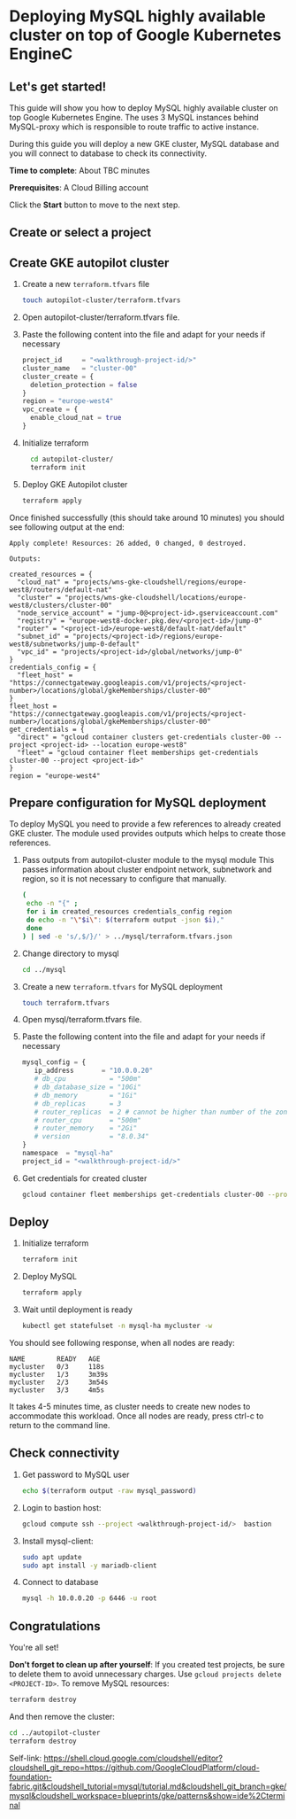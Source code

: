 # Deploying MySQL highly available cluster on top of Google Kubernetes EngineC
<walkthrough-tutorial-duration duration="40"></walkthrough-tutorial-duration>

## Let's get started!
This guide will show you how to deploy MySQL highly available cluster on top Google Kubernetes Engine. The uses
3 MySQL instances behind MySQL-proxy which is responsible to route traffic to active instance.

During this guide you will deploy a new GKE cluster, MySQL database and you will connect to database to check its connectivity.

**Time to complete**: About TBC minutes

**Prerequisites**: A Cloud Billing account

Click the **Start** button to move to the next step.


## Create or select a project

<walkthrough-project-setup billing="true"></walkthrough-project-setup>


## Create GKE autopilot cluster
1. Create a new `terraform.tfvars` file
    ```sh
    touch autopilot-cluster/terraform.tfvars
    ```

2. Open <walkthrough-editor-open-file filePath="autopilot-cluster/terraform.tfvars">autopilot-cluster/terraform.tfvars</walkthrough-editor-open-file> file.

3. Paste the following content into the file and adapt for your needs if necessary

   ```tfvars
   project_id     = "<walkthrough-project-id/>"
   cluster_name   = "cluster-00"
   cluster_create = {
     deletion_protection = false
   }
   region = "europe-west4"
   vpc_create = {
     enable_cloud_nat = true
   }
   ```

4. Initialize terraform

    ```sh
      cd autopilot-cluster/
      terraform init
    ```

5. Deploy GKE Autopilot cluster
    ```sh
    terraform apply
    ````

Once finished successfully (this should take around 10 minutes) you should see following output at the end:
```terminal
Apply complete! Resources: 26 added, 0 changed, 0 destroyed.

Outputs:

created_resources = {
  "cloud_nat" = "projects/wns-gke-cloudshell/regions/europe-west8/routers/default-nat"
  "cluster" = "projects/wns-gke-cloudshell/locations/europe-west8/clusters/cluster-00"
  "node_service_account" = "jump-0@<project-id>.gserviceaccount.com"
  "registry" = "europe-west8-docker.pkg.dev/<project-id>/jump-0"
  "router" = "<project-id>/europe-west8/default-nat/default"
  "subnet_id" = "projects/<project-id>/regions/europe-west8/subnetworks/jump-0-default"
  "vpc_id" = "projects/<project-id>/global/networks/jump-0"
}
credentials_config = {
  "fleet_host" = "https://connectgateway.googleapis.com/v1/projects/<project-number>/locations/global/gkeMemberships/cluster-00"
}
fleet_host = "https://connectgateway.googleapis.com/v1/projects/<project-number>/locations/global/gkeMemberships/cluster-00"
get_credentials = {
  "direct" = "gcloud container clusters get-credentials cluster-00 --project <project-id> --location europe-west8"
  "fleet" = "gcloud container fleet memberships get-credentials cluster-00 --project <project-id>"
}
region = "europe-west4"
```

## Prepare configuration for MySQL deployment
To deploy MySQL you need to provide a few references to already created GKE cluster. The module used provides outputs
which helps to create those references.

1. Pass outputs from autopilot-cluster module to the mysql module
This passes information about cluster endpoint network, subnetwork and region, so it is not necessary to configure that manually.
   ```sh
   (
    echo -n "{" ;
    for i in created_resources credentials_config region
    do echo -n "\"$i\": $(terraform output -json $i),"
    done
   ) | sed -e 's/,$/}/' > ../mysql/terraform.tfvars.json
   ```

2. Change directory to mysql
    ```sh
    cd ../mysql
    ```
3. Create a new `terraform.tfvars` for MySQL deployment
   ```sh
   touch terraform.tfvars
   ```

4. Open <walkthrough-editor-open-file filePath="mysql/terraform.tfvars">mysql/terraform.tfvars</walkthrough-editor-open-file> file.

5. Paste the following content into the file and adapt for your needs if necessary

   ```tfvars
   mysql_config = {
      ip_address       = "10.0.0.20"
      # db_cpu           = "500m"
      # db_database_size = "10Gi"
      # db_memory        = "1Gi"
      # db_replicas      = 3
      # router_replicas  = 2 # cannot be higher than number of the zones in region
      # router_cpu       = "500m"
      # router_memory    = "2Gi"
      # version          = "8.0.34"
   }
   namespace  = "mysql-ha"
   project_id = "<walkthrough-project-id/>"
   ```

6. Get credentials for created cluster
   ```sh
   gcloud container fleet memberships get-credentials cluster-00 --project <walkthrough-project-id/>
   ```

## Deploy
1. Initialize terraform
   ```sh
   terraform init
    ```

2. Deploy MySQL
    ```sh
    terraform apply
    ````

3. Wait until deployment is ready
   ```sh
   kubectl get statefulset -n mysql-ha mycluster -w
   ```
You should see following response, when all nodes are ready:
   ```terminal
   NAME        READY   AGE
   mycluster   0/3     118s
   mycluster   1/3     3m39s
   mycluster   2/3     3m54s
   mycluster   3/3     4m5s
   ```
   It takes 4-5 minutes time, as cluster needs to create new nodes to accommodate this workload. Once all nodes are ready, press ctrl-c to return to the command line.

## Check connectivity
1. Get password to MySQL user
   ```sh
   echo $(terraform output -raw mysql_password)
   ```

2. Login to bastion host:
   ```sh
   gcloud compute ssh --project <walkthrough-project-id/>  bastion
   ```

3. Install mysql-client:
   ```sh
   sudo apt update
   sudo apt install -y mariadb-client
   ```

4. Connect to database
   ```sh
   mysql -h 10.0.0.20 -p 6446 -u root
   ```

## Congratulations

<walkthrough-conclusion-trophy></walkthrough-conclusion-trophy>

You're all set!

**Don't forget to clean up after yourself**: If you created test projects, be sure to delete them to avoid unnecessary charges. Use `gcloud projects delete <PROJECT-ID>`.
To remove MySQL resources:
```sh
terraform destroy
```

And then remove the cluster:
```sh
cd ../autopilot-cluster
terraform destroy
```

Self-link: https://shell.cloud.google.com/cloudshell/editor?cloudshell_git_repo=https://github.com/GoogleCloudPlatform/cloud-foundation-fabric.git&cloudshell_tutorial=mysql/tutorial.md&cloudshell_git_branch=gke/mysql&cloudshell_workspace=blueprints/gke/patterns&show=ide%2Cterminal
